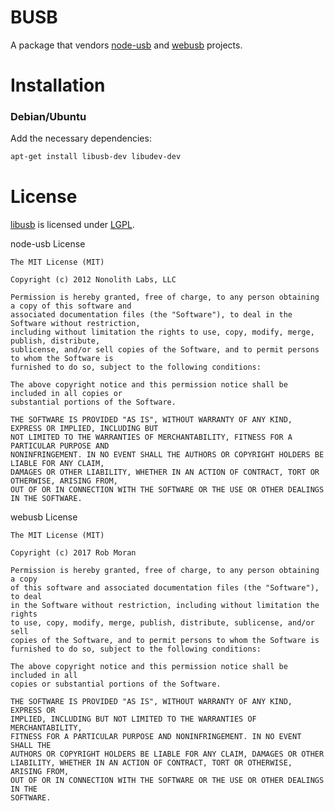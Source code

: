 BUSB
=====

A package that vendors [node-usb][node-usb] and [webusb][webusb] projects.

Installation
============

### Debian/Ubuntu

Add the necessary dependencies:
```sh
apt-get install libusb-dev libudev-dev
```

License
=======

[libusb][libusb] is licensed under [LGPL][lgpl].

node-usb License

```
The MIT License (MIT)

Copyright (c) 2012 Nonolith Labs, LLC

Permission is hereby granted, free of charge, to any person obtaining a copy of this software and
associated documentation files (the "Software"), to deal in the Software without restriction,
including without limitation the rights to use, copy, modify, merge, publish, distribute,
sublicense, and/or sell copies of the Software, and to permit persons to whom the Software is
furnished to do so, subject to the following conditions:

The above copyright notice and this permission notice shall be included in all copies or
substantial portions of the Software.

THE SOFTWARE IS PROVIDED "AS IS", WITHOUT WARRANTY OF ANY KIND, EXPRESS OR IMPLIED, INCLUDING BUT
NOT LIMITED TO THE WARRANTIES OF MERCHANTABILITY, FITNESS FOR A PARTICULAR PURPOSE AND
NONINFRINGEMENT. IN NO EVENT SHALL THE AUTHORS OR COPYRIGHT HOLDERS BE LIABLE FOR ANY CLAIM,
DAMAGES OR OTHER LIABILITY, WHETHER IN AN ACTION OF CONTRACT, TORT OR OTHERWISE, ARISING FROM,
OUT OF OR IN CONNECTION WITH THE SOFTWARE OR THE USE OR OTHER DEALINGS IN THE SOFTWARE.
```

webusb License

```
The MIT License (MIT)

Copyright (c) 2017 Rob Moran

Permission is hereby granted, free of charge, to any person obtaining a copy
of this software and associated documentation files (the "Software"), to deal
in the Software without restriction, including without limitation the rights
to use, copy, modify, merge, publish, distribute, sublicense, and/or sell
copies of the Software, and to permit persons to whom the Software is
furnished to do so, subject to the following conditions:

The above copyright notice and this permission notice shall be included in all
copies or substantial portions of the Software.

THE SOFTWARE IS PROVIDED "AS IS", WITHOUT WARRANTY OF ANY KIND, EXPRESS OR
IMPLIED, INCLUDING BUT NOT LIMITED TO THE WARRANTIES OF MERCHANTABILITY,
FITNESS FOR A PARTICULAR PURPOSE AND NONINFRINGEMENT. IN NO EVENT SHALL THE
AUTHORS OR COPYRIGHT HOLDERS BE LIABLE FOR ANY CLAIM, DAMAGES OR OTHER
LIABILITY, WHETHER IN AN ACTION OF CONTRACT, TORT OR OTHERWISE, ARISING FROM,
OUT OF OR IN CONNECTION WITH THE SOFTWARE OR THE USE OR OTHER DEALINGS IN THE
SOFTWARE.
```

[node-usb]: https://github.com/tessel/node-usb
[webusb]: https://github.com/thegecko/webusb
[lgpl]: https://www.gnu.org/licenses/old-licenses/lgpl-2.1.html
[libusb]: http://libusb.info/
